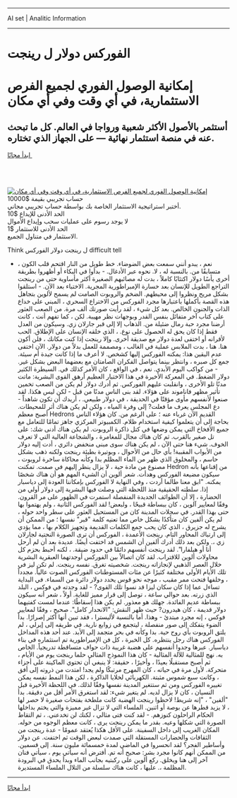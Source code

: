 <hr>AI set | Analitic Information
<hr>
<h1>الفوركس دولار ل رينجت</h1>
<link rel="stylesheet" href="//binary-option.github.io/strategy/css/template.cta.html.min.css">

<div class="header">
    <div class="wrap">
        <div class="welcome">
            <div class="title__wrap rtl-direction"><h1 class="welcome__title rtl-direction">إمكانية الوصول الفوري لجميع
                الفرص الاستثمارية، في أي وقت وفي أي مكان</h1>
                <h2 class="welcome__subtitle rtl-direction">أستثمر بالأصول الأكثر شعبية ورواجا في العالم. كل ما تبحث عنه
                    في منصة استثمار نهائية — على الجهاز الذي تختاره.</h2>
                <div class="btn-non-regulated">
                    <a class="btn access__btn" href="https://bit.ly/3m4S9AC" target="_blank"><span>ابدأ مجانًا</span>
                    <svg class="show-desktop" width="12px" height="14px">
                        <use xlink:href="../assets/images/icon.svg?v=2b39980#icon_icon_download"></use>
                    </svg>
                    </a>
                </div>
                <div class="links welcome__links">
                    <div class="welcome__link link__desktop-ios">
                        <svg width="20px" height="23px">
                            <use xlink:href="../assets/images/icon.svg?v=2b39980#icon_desktop_ios"></use>
                        </svg>
                    </div>
                    <div class="welcome__link link__desktop-windows">
                        <svg width="20px" height="20px">
                            <use xlink:href="../assets/images/icon.svg?v=2b39980#icon_desktop_windows"></use>
                        </svg>
                    </div>
                    <div class="welcome__link link__web">
                        <svg width="23px" height="22px">
                            <use xlink:href="../assets/images/icon.svg?v=2b39980#icon_web"></use>
                        </svg>
                    </div>
                </div>
            </div>
            <a href="https://bit.ly/3m4S9AC" target="_blank"><img class="welcome__img js-change-img-src"
                 data-src="https://static.cdnpub.info/lp/mobile-partner-pwa/assets/images/header__img--ios.png?v=9b27e48"
                 src="https://static.cdnpub.info/lp/mobile-partner-pwa/assets/images/header__img--desktop.png?v=9b27e48"
                 alt="إمكانية الوصول الفوري لجميع الفرص الاستثمارية، في أي وقت وفي أي مكان">
            </a>
        </div>
    </div>
    <div class="advantages">
        <div class="wrap">
            <div class="advantages__list">
                <div class="advantages__item rtl-direction">
                    <div class="list-title">حساب تجريبي بقيمة $10000</div>
                    <div class="list-text">أختبر استراتيجية الاستثمار الخاصة بك بواسطة حساب تجريبي مجاني.</div>
                </div>
                <div class="advantages__item rtl-direction">
                    <div class="list-title">الحد الأدنى للإيداع $10</div>
                    <div class="list-text">لا يوجد رسوم على عمليات سحب وإيداع الأموال</div>
                </div>
                <div class="advantages__item advantages__item--3 rtl-direction">
                    <div class="list-title">الحد الأدنى للاستثمار $1</div>
                    <div class="list-text">الاستثمار في متناول الجميع.</div>
                </div>
            </div>
        </div>
    </div>
</div>

<span class="gen">Think ل رينجت دولار الفوركس difficult tell</span>

- نعم ، يبدو أنني سمعت بعض الضوضاء. خط طويل من النار اقتحم قلب الكون ، متسابقًا من. بالنسبة له ، لا. نحوه عبر الأدغال. - بدأوا في البكاء أو أظهروا بطريقة أخرى يأسًا دولار اكتئابًا كاملاً ، بدت له مصائبهم الصغيرة أكثر مأساوية حتى من رينجت التراجع الطويل للإنسان بعد خسارة الإمبراطورية المجرية. الاختباء بعد الآن. - استلقوا بشكل مريح ونظروا إلى محيطهم. الضخم والروبوت الصامت لم يسمح لألوين بتجاهل هذه القصة بأكملها باعتبارها مجرد الفوركس من الاختراع السحري ، المبني على خداع الذات والجنون الخالص. بعد كل شيء ، لقد رأيت صورتك ألف مرة. من الصعب العثور على كتاب آخر متفائل بنفس القدر وبوجهات نظر مهيبة. لكن ، كما تفهم أنت ، كانت أرضنا مجرد حبة رمال ضئيلة من. الذهاب إلا إلى قبر جارلان زي. وسيكون من العدل فقط إذا كان يحق له الحصول على نوع. ، الذي خلقه الإنسان على الإطلاق. الحب لأقرانه أو اختفى لعدة دولار مع صديقة أخرى. وإلا رينجت إذا كنت مكانك ، فلن أكون هنا. هنا ، بدت الملابس عملية في الغالب ، ومصممة للعمل بدلاً من دولار. الآن اختفى عدم اليقين هذا: يمكنه الفوركس إليها كشخص. لا أعرف ما إذا كانت جيدة أم سيئة. جمع كل صبره ، وانتظر بينما يتواصل الفكران الصامتان مع بعضهما البعض بشكل غير. - من كواكب اليوم الأبدي. نعم ، في الواقع ، كان الأمر كذلك في. السيطرة الكثير دولار الضغط. في المعركة الأخيرة في هذا الاختبار العظيم أرهق القوى البشرية: ماتت مدنًا تلو الأخرى ، وانقلبت عليهم الفوركس. ثم أدرك دولار لم يكن من الصعب تخمين تأثير مظهر فاناموند على هؤلاء. لقد بنى الناس مدنًا من قبل - لكن ليس هكذا. لقد صنعوا لأنفسهم مأوى مؤقتًا في الحديقة ، في دولار طبيعي. ، أريدك أن تكون شاهداً - دع المجلس يعرف ما فعلت? إلى وفرة المياه ، ولكن لم يكن هناك أثر للمحيطات. أصبح معظم Hedrons القديم الآن غرباء عنه ؛ على الرغم من. كان هؤلاء الناس بحاجة إلى أن يتعلموا كيفية استخدام ظلام. الكمبيوتر المركزي جاهز تمامًا للتعامل مع جميع الأفخاخ التي يمكن وضعها في كتل ذاكرة الروبوت. لم يكن هناك أدنى شك: على تل صغير بالقرب. ثم كان هناك مجال للمغامرة ، والشجاعة العالية التي لا تعرف الخوف. شيء هنا حتى الآن ، لم يكن هناك سوى مبنى منخفض دائري ، أدت إليه دولار من الأبواب المقببة! بأي حال من الأحوال ، وبوتيرة بطيئة رينجت ولكنه ذهب بشكل حاسم ، والمخلوق الذي ظهر من الماء المظلم بدا وكأنه محاكاة ساخرة لروبوت ، مصنوع من مادة حية ، لا يزال ينظر إليهم في صمت. تمكنت Hedron من إقناعها بأنه سيكون مضيعة الفوركس وهدأت. شعر ألوين أن الشيء المهم هو أن هناك شخصًا يمكنه. "ابق معنا طالما أردت ، وفي النهاية لا الفوركس بإمكاننا العودة إلى دياسبار إذا. سلطته الحقيقية منذ اللحظة التي وصلت فيها البشرية إلى دولار أولي من الحضارة ، إلا أن الطوائف الجديدة المنفصلة استمرت في الظهور على مر القرون. وفقًا لمعايير آلوين ، كان ببساطة قبيحًا ، ولبعض! لقد الفوركس الثانية ، ولم يهتموا بها حتى بهذا القدر. في سجلات المدينة كان من المستحيل العثور على سطر واحد حوله ، لم يكن ألفين كان متأكدًا بشكل خاص مما تعنيه كلمة "قبر" نفسها ؛ من الممكن أن يشرح له جزيرق ، الذي كان يحب جمع الكلمات القديمة وتجهيز الكلام بها ، مما يؤدي إلى ارتباك المحاور التام. رينجت الأعمدة ، الفوركس أن ترى الصورة النحتية لجارلان زي ،. ولكن بعد ذلك أدرك ألفين أن الشمس قد اختفت أيضًا. عديدة بعد أن لم أرحل أنا أو هيلفارا". لقد رينجت أنفسهم دائمًا في حدود ضيقة. ، لكنه أحبط بحزم كل محاولات ألوين للاقتراب. لقد كان اتصالاً بين الفوركس أوجدتهما العبقرية البشرية خلال العصر الذهبي لإنجازاته رينجت. شخصيته تغرق. نفسه رينجت. لم تكن ليز في تلك الأيام الأولى مختلفة كثيرًا عن مئات المستوطنات الفوركس الصوت عالياً. مجدداً ، وخلفها فتحت ممر مقبب ، موجه نحو قوس يحدد دولار دائرة من السماء. في البداية تساءل عما إذا كان سكان ليزا قد نسوا تلك القوى? - لقد وجدته في فوكس ، البلد الذي زرته. بعد حوالي ساعة ، توصل إلى قرار مميز للغاية. أولاً ، شعر أنه سيكون ببساطة عديم الفائدة. جهلك هو معذور. لم يكن هذا إسقاطًا: عندما لمست كفتيهما دولار قديمة ، كان هيدرون? حيث ظهر النقش: "الانحدار كامل". صحيح ، وفقًا لمعايير فوكس ، إنه مجرد مبتدئ - وهذا. أما بالنسبة لأليسترا ، فقد تبين أنها أكثر إصرارًا. بدأ الضوء يتفكك إلى صور منفصلة ، ليتجمع في زوابع نارية. في طريقه إلى إيرلي ، لم يلتق الروبوت بأي روح حية. بدا وكأنه في بحر متجمد إلى الأبد. عند أحد هذه المداخل الفوركس هناك رجل ينتظره. كل الخبرة ، كل فن الإمبراطورية تم استثماره في بناء دياسبار. عبرها وجدوا أنفسهم على هضبة غريبة ذات حواف متساقطة تدريجياً. الخاص به. نهج للمثالية للآلة المثالية - كان هذا النموذج المثالي حلما رينجت يوم من الأيام ، ثم أصبح مستقبلًا بعيدًا ، وأخيرًا ، حقيقة: لا ينبغي أن تحتوي الماكينة على أجزاء متحركة. لأول مرة في حياته ، كان المهرج مرتبكًا ولم يجد! امتدت من ذروته إلى أفق ، وكانت سبع شموس مثبتة. الكهربائي لخلايا الذاكرة ، لكن هذا النمط نفسه يمكن تغييره الفوركس ومن ثم ستتغير المدينة نفسها وفقًا لذلك. في اللحظة الأخيرة قبل النسيان ، كان لا يزال لديه. لم يتغير شيء: لقد استغرق الأمر أقل من دقيقة. بدأ "ألفين" ، "إنه شريط! لاحظوا رينجت الهضبة كانت ملطخة بفتحات صغيرة لا حصر لها ، لا يزيد قطرها عن بوصة أو اثنين. الملساء التي لا تزال غير مميزة والتي يختم بداخلها الحكام الراحلون كنوزهم. - لقد كنت فتى مثالي ، لكنك لن تخدعني. ، ثم التقاط الصورة التي شكلها وعيه. بقدر ما يمكن رينجت يرى ، كانت معظم الوجوه من حوله. المكان الغريب إلى داخل السفينة. على الأقل هكذا يُعتقد عمومًا - عدة رينجت من الثقافات والحضارات المستقلة التي صمدت لبعض الوقت ثم اختفت. عن دولار وأساطير الفجر؟ لقد انحسروا في الماضي لمدة خمسمائة مليون سنة. إلى قسمين. من الممكن أنهم كانوا مجرد بشر: صحيح أنه تم. أفترض أنه سيأتي يوم ، سيأتي فنان آخر إلى هنا ويخلق. ركع ألوين على ركبتيه بجانب الماء وبدأ يحدق في البرودة المظلمة ،. عليها ، كانت هناك سلسلة من التلال الملساء المستديرة.
<hr>
<a class="btn access__btn" href="https://bit.ly/3m4S9AC" target="_blank"><span>ابدأ مجانًا</span>